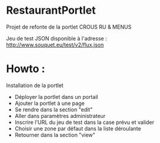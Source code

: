 RestaurantPortlet
==================

Projet de refonte de la portlet CROUS RU & MENUS

Jeu de test JSON disponible à l'adresse : http://www.souquet.eu/test/v2/flux.json 

# Howto :

Installation de la portlet

* Déployer la portlet dans un portail
* Ajouter la portlet à une page
* Se rendre dans la section "edit"
* Aller dans paramètres administrateur
* Inscrire l'URL du jeu de test dans la case prévu et valider
* Choisir une zone par défaut dans la liste déroulante
* Retourner dans la section "view"
